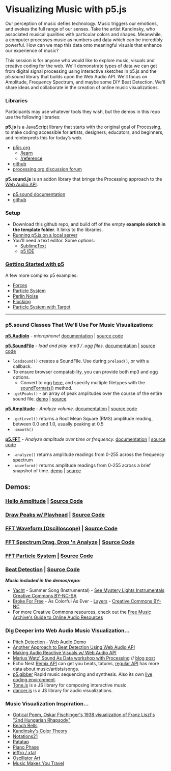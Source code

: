 # Visualizing Music with p5.js

Our perception of music defies technology. Music triggers our emotions, and evokes the full range of our senses. Take the artist Kandinsky, who associated musical qualities with particular colors and shapes. Meanwhile, a computer processes music as numbers and data which can be incredibly powerful. How can we map this data onto meaningful visuals that enhance our experience of music?

This session is for anyone who would like to explore music, visuals and creative coding for the web. We'll demonstrate types of data we can get from digital signal processing using interactive sketches in p5.js and the p5.sound library that builds upon the Web Audio API. We'll focus on Amplitude, Frequency Spectrum, and maybe some DIY Beat Detection. We'll share ideas and collaborate in the creation of online music visualizations.


### Libraries
Participants may use whatever tools they wish, but the demos in this repo use the following libraries:

**p5.js** is a JavaScript library that starts with the original goal of Processing, to make coding accessible for artists, designers, educators, and beginners, and reinterprets this for today’s web.
 * [p5js.org](http://p5js.org)
    * [/learn](http://p5js.org/learn)
    * [/reference](http://p5js.org/reference/)
  * [github](https://github.com/lmccart/p5.js)
  * [processing.org discussion forum](http://forum.processing.org/two/categories/p5-js)

**p5.sound.js** is an addon library that brings the Processing approach to the [Web Audio API](http://w3.org/TR/webaudio/).
  * [p5.sound documentation](http://p5js.org/reference/#/libraries/p5.sound)
  * [github](https://github.com/therewasaguy/p5.sound)


### Setup
* Download this github repo, and build off of the empty **example sketch in the template folder**. It links to the libraries.
* [Running p5.js on a local server](https://github.com/lmccart/p5.js/wiki/Local-server)
* You'll need a text editor. Some options:
  * [SublimeText](http://www.sublimetext.com/)
  * [p5 IDE](http://p5js.org/download/)

### [Getting Started with p5](http://p5js.org/get-started/#your-first-sketch)
A few more complex p5 examples:
* [Forces](http://p5js.org/learn/examples/Simulate_Forces.php)
* [Particle System](http://p5js.org/learn/examples/Simulate_Particle_System.php)
* [Perlin Noise](http://p5js.org/learn/examples/Math_Noise_Wave.php)
* [Flocking](http://p5js.org/learn/examples/Simulate_Flocking.php)
* [Particle System with Target](http://codepen.io/scottgarner/pen/ltImK?editors=001)

---

### p5.sound Classes That We'll Use For Music Visualizations:

[**p5.AudioIn**](http://p5js.org/reference/#/p5.AudioIn) - *microphone!* [documentation](http://p5js.org/reference/#/p5.AudioIn) | [source code](https://github.com/therewasaguy/p5.sound/blob/master/src/audioin.js)

[**p5.SoundFile**](http://p5js.org/reference/#/p5.SoundFile) - *load and play .mp3 / .ogg files.*   [documentation](http://p5js.org/reference/#/p5.SoundFile) | [source code](https://github.com/therewasaguy/p5.sound/blob/master/src/soundfile.js)
- ```loadsound()``` creates a SoundFile. Use during ```preload()```, or with a callback.
- To ensure browser compatability, you can provide both mp3 and ogg options.
   + Convert to ogg [here](http://media.io/), and specify multiple filetypes with the [soundFormats()](http://p5js.org/reference/#/p5.sound/soundFormats) method.
- ```.getPeaks()``` - an array of peak amplitudes over the course of the entire sound file. [demo](http://therewasaguy.github.io/p5-music-viz/demos/02_draw_peaks_and_playhead/) | [source](https://github.com/therewasaguy/p5-music-viz/tree/master/demos/02_draw_peaks_and_playhead/sketch.js)

[**p5.Amplitude**](http://p5js.org/reference/#/p5.Amplitude) - *Analyze volume.* [documentation](http://p5js.org/reference/#/p5.Amplitude) | [source code](https://github.com/therewasaguy/p5.sound/blob/master/src/amplitude.js) 
- ```.getLevel()``` returns a Root Mean Square (RMS) amplitude reading, between 0.0 and 1.0, usually peaking at 0.5
- ```.smooth()```

[**p5.FFT**](http://p5js.org/reference/#/p5.FFT) - *Analyze amplitude over time or frequency.* [documentation](http://p5js.org/reference/#/p5.FFT) | [source code](https://github.com/therewasaguy/p5.sound/blob/master/src/fft.js) 
- ```.analyze()``` returns amplitude readings from 0-255 across the frequency spectrum
- ```.waveform()``` returns amplitude readings from 0-255 across a brief snapshot of time. [demo](http://therewasaguy.github.io/p5-music-viz/demos/03_fft_waveform) | [source](https://github.com/therewasaguy/p5-music-viz/blob/master/demos/03_fft_waveform/sketch.js)


## Demos:
### [Hello Amplitude](http://therewasaguy.github.io/p5-music-viz/demos/01_hello_amplitude) | [Source Code](https://github.com/therewasaguy/p5-music-viz/tree/master/demos/01_hello_amplitude/sketch.js)

### [Draw Peaks w/ Playhead](http://therewasaguy.github.io/p5-music-viz/demos/02_draw_peaks_and_playhead) | [Source Code](https://github.com/therewasaguy/p5-music-viz/tree/master/demos/02_draw_peaks_and_playhead/sketch.js)

### [FFT Waveform (Oscilloscope)](http://therewasaguy.github.io/p5-music-viz/demos/03_fft_waveform) | [Source Code](https://github.com/therewasaguy/p5-music-viz/tree/master/demos/03_fft_waveform/sketch.js)

### [FFT Spectrum Drag, Drop 'n Analyze](http://therewasaguy.github.io/p5-music-viz/demos/04_fft_freq_spectrum/) | [Source Code](https://github.com/therewasaguy/p5-music-viz/tree/master/demos/04_fft_freq_spectrum/sketch.js)

### [FFT Particle System](http://therewasaguy.github.io/p5-music-viz/demos/05_fft_particle_system) | [Source Code](https://github.com/therewasaguy/p5-music-viz/blob/master/demos/05_fft_particle_system/sketch.js)

### [Beat Detection](http://therewasaguy.github.io/p5-music-viz/demos/06_beat_detect_amplitude) | [Source Code](https://github.com/therewasaguy/p5-music-viz/blob/master/demos/06_beat_detect_amplitude/sketch.js)

***Music included in the demos/repo:***
- [Yacht](http://teamyacht.com/) - Summer Song (Instrumental) - [See Mystery Lights Instrumentals](http://freemusicarchive.org/music/YACHT/See_Mystery_Lights_Instrumentals/) [Creative Commons BY-NC-SA](http://creativecommons.org/licenses/by-nc-sa/3.0/us/)
- [Broke For Free](http://brokeforfree.bandcamp.com/) - As Colorful As Ever - [Layers](http://freemusicarchive.org/music/Broke_For_Free/Layers/) - [Creative Commons BY-NC](http://creativecommons.org/licenses/by-nc/3.0/)
- For more Creative Commons resources, check out the [Free Music Archive's Guide to Online Audio Resources](https://docs.google.com/document/d/1mbF5vgWp9duoGMxNl-Y8tEyWbFhkgw0JBK8F7A2cg68/edit?usp=sharing)


### Dig Deeper into Web Audio Music Visualization...
* [Pitch Detection - Web Audio Demo](https://webaudiodemos.appspot.com/pitchdetect/)
* [Another Approach to Beat Detection Using Web Audio API](http://tech.beatport.com/2014/web-audio/beat-detection-using-web-audio/)
* [Making Audio Reactive Visuals w/ Web Audio API](http://www.airtightinteractive.com/2013/10/making-audio-reactive-visuals/)
* [Marius Watz' Sound As Data workshop with Processing](https://github.com/mariuswatz/ITP2013Parametric/blob/master/ITP-workshops/20131111-ITP-Sound-As-Data/) // [blog post](http://workshop.evolutionzone.com/2013/11/12/itp-sound-as-data-workshop-code/)
* Echo Nest [Remix API](http://echonest.github.io/remix/) can get you beats, tatums, [regular API](http://developer.echonest.com/docs/v4) has more data about music/artists/songs.
* [p5.gibber](http://charlie-roberts.com/gibber/p5-gibber/) Rapid music sequencing and synthesis. Also its own [live coding environment](http://gibber.mat.ucsb.edu/).
* [Tone.js](https://github.com/TONEnoTONE/Tone.js) is a JS library for composing interactive music.
* [dancer.js](https://github.com/jsantell/dancer.js) is a JS library for audio visualizations.

### Music Visualization Inspiration...
* [Optical Poem, Oskar Fischinger's 1938 visualization of Franz Liszt's "2nd Hungarian Rhapsody"](https://www.youtube.com/watch?v=they7m6YePo)
* [Beach Bells](https://vimeo.com/69633166)
* [Kandinsky's Color Theory](http://lettersfrommunich.wikispaces.com/Kandinsky's+Color+Theory)
* [Notations21](http://www.notations21.net/)
* [Patatap](http://www.patatap.com/)
* [Piano Phase](http://www.pianophase.com/)
* [jeffro / xtal](http://jeffro.nfshost.com/)
* [Oscillator Art](http://oscillator-art.herokuapp.com)
* [Music Makes You Travel](http://www.openprocessing.org/sketch/138877)

